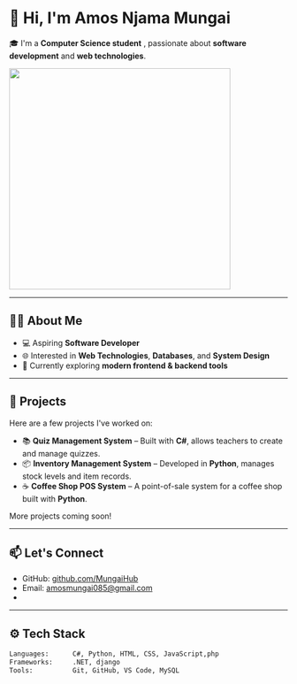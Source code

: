 # 👋 Hi, I'm Amos Njama Mungai

🎓 I'm a **Computer Science student** , passionate about **software development** and **web technologies**.

<img src="https://media2.giphy.com/media/v1.Y2lkPTc5MGI3NjExemE4cHF3c240dnZod2hua29tODNyOWNneW9qMng5em44am5sajBrMyZlcD12MV9pbnRlcm5hbF9naWZfYnlfaWQmY3Q9Zw/qgQUggAC3Pfv687qPC/giphy.gif" width="400" />

---

## 👨‍💻 About Me

- 💻 Aspiring **Software Developer**
- 🌐 Interested in **Web Technologies**, **Databases**, and **System Design**
- 🚀 Currently exploring **modern frontend & backend tools**

---

## 🔨 Projects

Here are a few projects I've worked on:

- 📚 **Quiz Management System** – Built with **C#**, allows teachers to create and manage quizzes.
- 📦 **Inventory Management System** – Developed in **Python**, manages stock levels and item records.
- ☕ **Coffee Shop POS System** – A point-of-sale system for a coffee shop built with **Python**.

More projects coming soon!

---

## 📫 Let's Connect

- GitHub: [github.com/MungaiHub](https://github.com/MungaiHub)
- Email: amosmungai085@gmail.com
- 
---

## ⚙️ Tech Stack

```txt
Languages:      C#, Python, HTML, CSS, JavaScript,php
Frameworks:     .NET, django
Tools:          Git, GitHub, VS Code, MySQL

